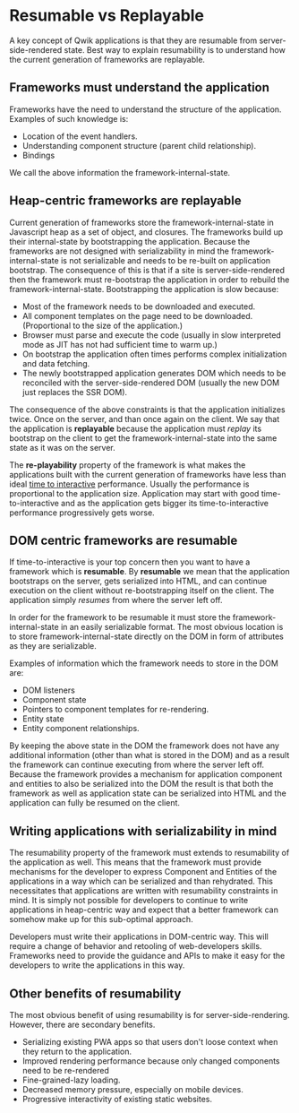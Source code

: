 # Resumable vs Replayable

A key concept of Qwik applications is that they are resumable from server-side-rendered state. Best way to explain resumability is to understand how the current generation of frameworks are replayable.

## Frameworks must understand the application

Frameworks have the need to understand the structure of the application. Examples of such knowledge is:

- Location of the event handlers.
- Understanding component structure (parent child relationship).
- Bindings

We call the above information the framework-internal-state.

## Heap-centric frameworks are replayable

Current generation of frameworks store the framework-internal-state in Javascript heap as a set of object, and closures. The frameworks build up their internal-state by bootstrapping the application. Because the frameworks are not designed with serializability in mind the framework-internal-state is not serializable and needs to be re-built on application bootstrap. The consequence of this is that if a site is server-side-rendered then the framework must re-bootstrap the application in order to rebuild the framework-internal-state. Bootstrapping the application is slow because:

- Most of the framework needs to be downloaded and executed.
- All component templates on the page need to be downloaded. (Proportional to the size of the application.)
- Browser must parse and execute the code (usually in slow interpreted mode as JIT has not had sufficient time to warm up.)
- On bootstrap the application often times performs complex initialization and data fetching.
- The newly bootstrapped application generates DOM which needs to be reconciled with the server-side-rendered DOM (usually the new DOM just replaces the SSR DOM).

The consequence of the above constraints is that the application initializes twice. Once on the server, and than once again on the client. We say that the application is **replayable** because the application must _replay_ its bootstrap on the client to get the framework-internal-state into the same state as it was on the server.

The **re-playability** property of the framework is what makes the applications built with the current generation of frameworks have less than ideal [time to interactive](https://web.dev/interactive/) performance. Usually the performance is proportional to the application size. Application may start with good time-to-interactive and as the application gets bigger its time-to-interactive performance progressively gets worse.

## DOM centric frameworks are resumable

If time-to-interactive is your top concern then you want to have a framework which is **resumable**. By **resumable** we mean that the application bootstraps on the server, gets serialized into HTML, and can continue execution on the client without re-bootstrapping itself on the client. The application simply _resumes_ from where the server left off.

In order for the framework to be resumable it must store the framework-internal-state in an easily serializable format. The most obvious location is to store framework-internal-state directly on the DOM in form of attributes as they are serializable.

Examples of information which the framework needs to store in the DOM are:

- DOM listeners
- Component state
- Pointers to component templates for re-rendering.
- Entity state
- Entity component relationships.

By keeping the above state in the DOM the framework does not have any additional information (other than what is stored in the DOM) and as a result the framework can continue executing from where the server left off. Because the framework provides a mechanism for application component and entities to also be serialized into the DOM the result is that both the framework as well as application state can be serialized into HTML and the application can fully be resumed on the client.

## Writing applications with serializability in mind

The resumability property of the framework must extends to resumability of the application as well. This means that the framework must provide mechanisms for the developer to express Component and Entities of the applications in a way which can be serialized and than rehydrated. This necessitates that applications are written with resumability constraints in mind. It is simply not possible for developers to continue to write applications in heap-centric way and expect that a better framework can somehow make up for this sub-optimal approach.

Developers must write their applications in DOM-centric way. This will require a change of behavior and retooling of web-developers skills. Frameworks need to provide the guidance and APIs to make it easy for the developers to write the applications in this way.

## Other benefits of resumability

The most obvious benefit of using resumability is for server-side-rendering. However, there are secondary benefits.

- Serializing existing PWA apps so that users don't loose context when they return to the application.
- Improved rendering performance because only changed components need to be re-rendered
- Fine-grained-lazy loading.
- Decreased memory pressure, especially on mobile devices.
- Progressive interactivity of existing static websites.
